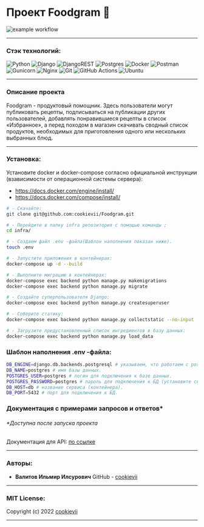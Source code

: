 # Проект Foodgram :pizza:
![example workflow](https://github.com/cookievii/Foodgram/actions/workflows/foodgram_workflow.yml/badge.svg)

----------

### Стэк технологий:

![Python](https://img.shields.io/badge/python-3670A0?style=for-the-badge&logo=python&logoColor=ffdd54)
![Django](https://img.shields.io/badge/django-%23092E20.svg?style=for-the-badge&logo=django&logoColor=white)
![DjangoREST](https://img.shields.io/badge/DJANGO-REST-ff1709?style=for-the-badge&logo=django&logoColor=white&color=ff1709&labelColor=gray)
![Postgres](https://img.shields.io/badge/postgres-%23316192.svg?style=for-the-badge&logo=postgresql&logoColor=white)
![Docker](https://img.shields.io/badge/docker-%230db7ed.svg?style=for-the-badge&logo=docker&logoColor=white)
![Postman](https://img.shields.io/badge/Postman-FF6C37?style=for-the-badge&logo=postman&logoColor=white)
![Gunicorn](https://img.shields.io/badge/gunicorn-%298729.svg?style=for-the-badge&logo=gunicorn&logoColor=white)
![Nginx](https://img.shields.io/badge/nginx-%23009639.svg?style=for-the-badge&logo=nginx&logoColor=white)
![Git](https://img.shields.io/badge/git-%23F05033.svg?style=for-the-badge&logo=git&logoColor=white)
![GitHub Actions](https://img.shields.io/badge/github%20actions-%232671E5.svg?style=for-the-badge&logo=githubactions&logoColor=white)
![Ubuntu](https://img.shields.io/badge/Ubuntu-E95420?style=for-the-badge&logo=ubuntu&logoColor=white)

----------

### Описание проекта

Foodgram - продуктовый помощник. Здесь пользователи могут публиковать
рецепты, подписываться на
публикации других пользователей, добавлять понравившиеся рецепты в список
«Избранное», а перед походом в магазин скачивать сводный список продуктов,
необходимых для приготовления одного или нескольких выбранных блюд.

----------

### Установка:

Установите docker и docker-compose согласно официальной инструкции (взависимости от операционной системы сервера):

- https://docs.docker.com/engine/install/
- https://docs.docker.com/compose/install/

```bash
# - Cкачайте:
git clone git@github.com:cookievii/Foodgram.git

# - Перейдите в папку infra репозитория с помощью команды ;
cd infra/

# - Создаем файл .env -файла(Шаблон наполнения показан ниже).
touch .env

# - Запустите приложения в контейнерах:
docker-compose up -d --build

# - Выполните миграцию в контейнерах:
docker-compose exec backend python manage.py makemigrations
docker-compose exec backend python manage.py migrate

# - Создайте суперпользователя Django:
docker-compose exec backend python manage.py createsuperuser

# - Соберите статику:
docker-compose exec backend python manage.py collectstatic --no-input

# - Загрузите предустановленный список ингредиентов в базу данных:
docker-compose exec backend python manage.py load_data
```

### Шаблон наполнения .env -файла:

```bash
DB_ENGINE=django.db.backends.postgresql # указываем, что работаем с postgresql.
DB_NAME=postgres # имя базы данных.
POSTGRES_USER=postgres # логин для подключения к базе данных.
POSTGRES_PASSWORD=postgres # пароль для подключения к БД (установите свой).
DB_HOST=db # название сервиса (контейнера).
DB_PORT=5432 # порт для подключения к БД.
```

### Документация с примерами запросов и ответов*

###### *Доступна после запуска проекта

Документация для API: [по ссылке](http://localhost:8000/redoc/)


----------

### Авторы:

* **Валитов Ильмир Илсурович**
  GitHub - [cookievii](https://github.com/cookievii)

----------

### MIT License:

Copyright (c) 2022 [cookievii](https://github.com/cookievii)

----------
